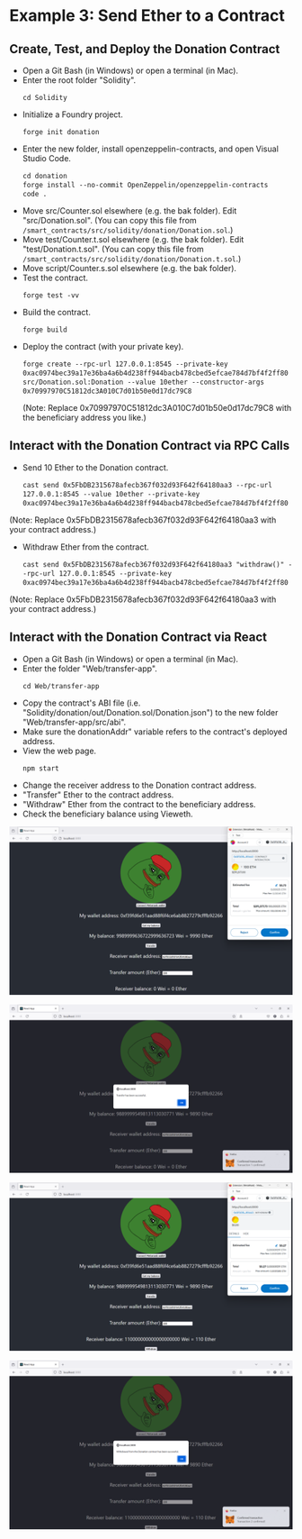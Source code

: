 # Example 3: Send Ether to a Contract

## Create, Test, and Deploy the Donation Contract
+ Open a Git Bash (in Windows) or open a terminal (in Mac).
+ Enter the root folder "Solidity".
  ```
  cd Solidity
  ```
+ Initialize a Foundry project.
  ```
  forge init donation
  ```
+ Enter the new folder, install openzeppelin-contracts, and open Visual Studio Code.
  ```
  cd donation
  forge install --no-commit OpenZeppelin/openzeppelin-contracts
  code .
  ```
+ Move src/Counter.sol elsewhere (e.g. the bak folder). Edit "src/Donation.sol".
  (You can copy this file from `/smart_contracts/src/solidity/donation/Donation.sol`.)
+ Move test/Counter.t.sol elsewhere (e.g. the bak folder). Edit "test/Donation.t.sol".
  (You can copy this file from `/smart_contracts/src/solidity/donation/Donation.t.sol`.)
+ Move script/Counter.s.sol elsewhere (e.g. the bak folder).
+ Test the contract.
  ```
  forge test -vv
  ```
+ Build the contract.
  ```
  forge build
  ```
+ Deploy the contract (with your private key).
  ```
  forge create --rpc-url 127.0.0.1:8545 --private-key 0xac0974bec39a17e36ba4a6b4d238ff944bacb478cbed5efcae784d7bf4f2ff80 src/Donation.sol:Donation --value 10ether --constructor-args 0x70997970C51812dc3A010C7d01b50e0d17dc79C8
  ```
  (Note: Replace 0x70997970C51812dc3A010C7d01b50e0d17dc79C8 with the beneficiary address you like.)

## Interact with the Donation Contract via RPC Calls
+ Send 10 Ether to the Donation contract.
  ```
  cast send 0x5FbDB2315678afecb367f032d93F642f64180aa3 --rpc-url 127.0.0.1:8545 --value 10ether --private-key 0xac0974bec39a17e36ba4a6b4d238ff944bacb478cbed5efcae784d7bf4f2ff80
  ```
(Note: Replace 0x5FbDB2315678afecb367f032d93F642f64180aa3 with your contract address.)

+ Withdraw Ether from the contract.
  ```
  cast send 0x5FbDB2315678afecb367f032d93F642f64180aa3 "withdraw()" --rpc-url 127.0.0.1:8545 --private-key 0xac0974bec39a17e36ba4a6b4d238ff944bacb478cbed5efcae784d7bf4f2ff80
  ```
(Note: Replace 0x5FbDB2315678afecb367f032d93F642f64180aa3 with your contract address.)

## Interact with the Donation Contract via React
+ Open a Git Bash (in Windows) or open a terminal (in Mac).
+ Enter the folder "Web/transfer-app".
  ```
  cd Web/transfer-app
  ```
+ Copy the contract's ABI file (i.e. "Solidity/donation/out/Donation.sol/Donation.json") to the new folder "Web/transfer-app/src/abi".
+ Make sure the donationAddr" variable refers to the contract's deployed address.
+ View the web page.
  ```
  npm start
  ```
+ Change the receiver address to the Donation contract address.
+ "Transfer" Ether to the contract address.
+ "Withdraw" Ether from the contract to the beneficiary address.
+ Check the beneficiary balance using Vieweth.

![image](/smart_contracts/img/transfer_5.png)

![image](/smart_contracts/img/transfer_6.png)

![image](/smart_contracts/img/transfer_7.png)

![image](/smart_contracts/img/transfer_8.png)

